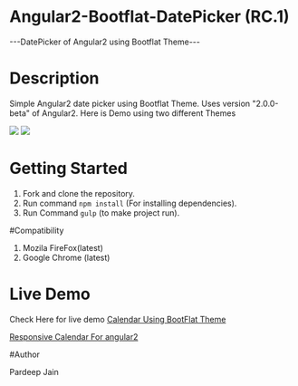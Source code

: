 # Angular2-Bootflat-DatePicker (RC.1)

---DatePicker of Angular2 using Bootflat Theme---

# Description

Simple Angular2 date picker using Bootflat Theme. Uses version "2.0.0-beta" of Angular2. Here is Demo using two different Themes

<img src="http://imgur.com/dDT8zo2.png">
<img src="http://i.stack.imgur.com/0AHZr.png">

# Getting Started

1. Fork and clone the repository.
2. Run command `npm install` (For installing dependencies).
3. Run Command `gulp` (to make project run).

#Compatibility

1. Mozila FireFox(latest)
2. Google Chrome (latest)

# Live Demo
 
 Check Here for live demo 
 <a href="http://plnkr.co/edit/B3oZhApTuaaB12wJIX3q">Calendar Using BootFlat Theme</a>
 
 <a href="http://plnkr.co/edit/DfS1MMdsGmwS60nxFLFL?p=preview">Responsive Calendar For angular2</a>

#Author

Pardeep Jain
